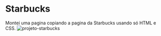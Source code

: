 # Starbucks
Montei uma pagina copiando a pagina da Starbucks usando só HTML e CSS.
![projeto-starbucks](https://github.com/RafaelPaesRamos/Starbucks/assets/82539582/b5965872-9b17-4d2d-bf82-5f6e96d84bb1)

